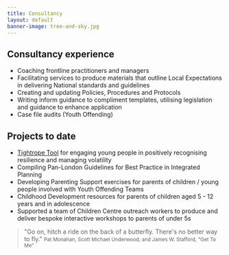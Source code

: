 ```yaml
---
title: Consultancy
layout: default
banner-image: tree-and-sky.jpg
---
```


## Consultancy experience

  - Coaching frontline practitioners and managers
  - Facilitating services to produce materials that outline Local Expectations in delivering National standards and guidelines
  - Creating and updating Policies, Procedures and Protocols
  - Writing inform guidance to compliment templates, utilising legislation and guidance to enhance application
  - Case file audits (Youth Offending)


## Projects to date

  - [Tightrope Tool][tightrope] for engaging young people in positively recognising resilience and managing volatility
  - Compiling Pan-London Guidelines for Best Practice in Integrated Planning
  - Developing Parenting Support exercises for parents of children / young people involved with Youth Offending Teams
  - Childhood Development resources for parents of children aged 5 - 12 years and in adolescence
  - Supported a team of Children Centre outreach workers to produce and deliver bespoke interactive workshops to parents of under 5s

[tightrope]: /resources.md#tightrope



> "Go on, hitch a ride on the back of a butterfly. There's no better way to fly."
> <small>Pat Monahan, Scott Michael Underwood, and James W. Stafford, "Get To Me"</small>
